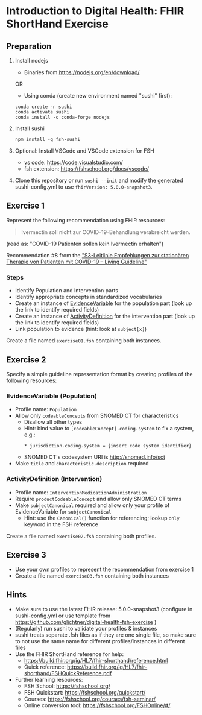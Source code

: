 # Introduction to Digital Health: FHIR ShortHand Exercise

## Preparation

1. Install nodejs
    * Binaries from https://nodejs.org/en/download/
    
    OR
    
    * Using conda (create new environment named "sushi" first):
    ```
    conda create -n sushi
    conda activate sushi
    conda install -c conda-forge nodejs
    ```
   
2. Install sushi
    ```
    npm install -g fsh-sushi
    ```
3. Optional: Install VSCode and VSCode extension for FSH
    * vs code: https://code.visualstudio.com/
    * fsh extension: https://fshschool.org/docs/vscode/
4. Clone this repository or run `sushi --init` and modify the generated sushi-config.yml to use `fhirVersion: 5.0.0-snapshot3`.


## Exercise 1


Represent the following recommendation using FHIR resources:

> Ivermectin soll nicht zur COVID-19-Behandlung verabreicht werden.

(read as: "COVID-19 Patienten sollen kein Ivermectin erhalten")

Recommendation #8 from the ["S3-Leitlinie Empfehlungen zur stationären Therapie von Patienten mit COVID-19 – Living Guideline"](https://register.awmf.org/de/leitlinien/detail/113-001LG)

### Steps
* Identify Population and Intervention parts
* Identify appropriate concepts in standardized vocabularies
* Create an instance of [EvidenceVariable](http://hl7.org/fhir/5.0.0-snapshot3/evidencevariable.html) for the population part (look up the link to identify required fields)
* Create an instance of [ActivityDefinition](http://hl7.org/fhir/5.0.0-snapshot3/activitydefinition.html) for the intervention part (look up the link to identify required fields)
* Link population to evidence (hint: look at `subject[x]`)

Create a file named `exercise01.fsh` containing both instances.

## Exercise 2
Specify a simple guideline representation format by creating profiles of the following resources:

### EvidenceVariable (Population)
* Profile name: `Population`
* Allow only `codeableConcepts` from SNOMED CT for characteristics 
  * Disallow all other types
  * Hint: bind value to `[codeableConcept].coding.system` to fix a system, e.g.:
    ```
    * jurisdiction.coding.system = {insert code system identifier}
    ```
  * SNOMED CT's codesystem URI is http://snomed.info/sct
* Make `title` and `characteristic.description` required

### ActivityDefinition (Intervention)
* Profile name: `InterventionMedicationAdministration`
* Require `productCodeableConcept` and allow only SNOMED CT terms
* Make `subjectCanonical` required and allow only your profile of EvidenceVariable for `subjectCanonical`
  * Hint: use the `Canonical()` function for referencing; lookup `only` keyword in the FSH reference

Create a file named `exercise02.fsh` containing both profiles.

## Exercise 3
* Use your own profiles to represent the recommendation from exercise 1 
* Create a file named `exercise03.fsh` containing both instances


## Hints
* Make sure to use the latest FHIR release: 5.0.0-snapshot3 (configure in sushi-config.yml or use template from https://github.com/glichtner/digital-health-fsh-exercise )
* (Regularly) run sushi to validate your profiles & instances
* sushi treats separate .fsh files as if they are one single file, so make sure to not use the same name for different profiles/instances in different files
* Use the FHIR ShortHand reference for help: 
  * https://build.fhir.org/ig/HL7/fhir-shorthand/reference.html
  * Quick reference: https://build.fhir.org/ig/HL7/fhir-shorthand/FSHQuickReference.pdf
* Further learning resources:
  * FSH School: https://fshschool.org/ 
  * FSH Quickstart: https://fshschool.org/quickstart/  
  * Courses: https://fshschool.org/courses/fsh-seminar/ 
  * Online conversion tool: https://fshschool.org/FSHOnline/#/ 
